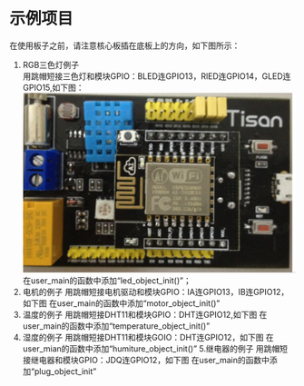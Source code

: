 # 示例项目  
在使用板子之前，请注意核心板插在底板上的方向，如下图所示：

1. RGB三色灯例子  
用跳帽短接三色灯和模块GPIO：BLED连GPIO13，RlED连GPIO14，GLED连GPIO15,如下图：
![RGB连接说明](image/example-rgb.png)
在user_main的函数中添加“led_object_init()”；
2. 电机的例子
用跳帽短接电机驱动和模块GPIO：IA连GPIO13，IB连GPIO12，如下图
在user_main的函数中添加“motor_object_init()”
3. 温度的例子
用跳帽短接DHT11和模块GPIO：DHT连GPIO12,如下图
在user_main的函数中添加“temperature_object_init()”
4. 湿度的例子
用跳帽短接DHT11和模块GOIO：DHT连GPIO12，如下图
在user_mian的函数中添加“humiture_object_init()”
5.继电器的例子
用跳帽短接继电器和模块GPIO：JDQ连GPIO12，如下图
在user_main的函数中添加“plug_object_init”




